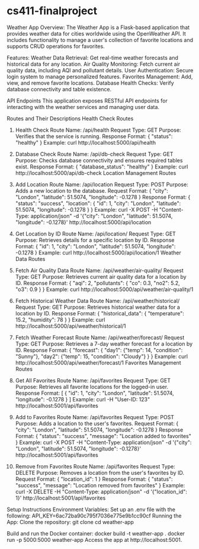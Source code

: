# cs411-finalproject
Weather App
Overview:
The Weather App is a Flask-based application that provides weather data for cities worldwide using the OpenWeather API. It includes functionality to manage a user's collection of favorite locations and supports CRUD operations for favorites.

Features:
Weather Data Retrieval: Get real-time weather forecasts and historical data for any location.
Air Quality Monitoring: Fetch current air quality data, including AQI and pollutant details.
User Authentication: Secure login system to manage personalized features.
Favorites Management: Add, view, and remove favorite locations.
Database Health Checks: Verify database connectivity and table existence.

API Endpoints
This application exposes RESTful API endpoints for interacting with the weather services and managing user data.

Routes and Their Descriptions
Health Check Routes
1. Health Check
Route Name: /api/health
Request Type: GET
Purpose: Verifies that the service is running.
Response Format:
{
    "status": "healthy"
}
Example:
curl http://localhost:5000/api/health
2. Database Check
Route Name: /api/db-check
Request Type: GET
Purpose: Checks database connectivity and ensures required tables exist.
Response Format:
{
    "database_status": "healthy"
}
Example:
curl http://localhost:5000/api/db-check
Location Management Routes
1. Add Location
Route Name: /api/location
Request Type: POST
Purpose: Adds a new location to the database.
Request Format:
{
    "city": "London",
    "latitude": 51.5074,
    "longitude": -0.1278
}
Response Format:
{
    "status": "success",
    "location": {
        "id": 1,
        "city": "London",
        "latitude": 51.5074,
        "longitude": -0.1278
    }
}
Example:
curl -X POST -H "Content-Type: application/json" -d '{"city": "London", "latitude": 51.5074, "longitude": -0.1278}' http://localhost:5000/api/location
2. Get Location by ID
Route Name: /api/location/<id>
Request Type: GET
Purpose: Retrieves details for a specific location by ID.
Response Format:
{
    "id": 1,
    "city": "London",
    "latitude": 51.5074,
    "longitude": -0.1278
}
Example:
curl http://localhost:5000/api/location/1
Weather Data Routes
1. Fetch Air Quality Data
Route Name: /api/weather/air-quality/<id>
Request Type: GET
Purpose: Retrieves current air quality data for a location by ID.
Response Format:
{
    "aqi": 2,
    "pollutants": {
        "co": 0.3,
        "no2": 5.2,
        "o3": 0.9
    }
}
Example:
curl http://localhost:5000/api/weather/air-quality/1
2. Fetch Historical Weather Data
Route Name: /api/weather/historical/<id>
Request Type: GET
Purpose: Retrieves historical weather data for a location by ID.
Response Format:
{
    "historical_data": {
        "temperature": 15.2,
        "humidity": 78
    }
}
Example:
curl http://localhost:5000/api/weather/historical/1
3. Fetch Weather Forecast
Route Name: /api/weather/forecast/<id>
Request Type: GET
Purpose: Retrieves a 7-day weather forecast for a location by ID.
Response Format:
{
    "forecast": {
        "day1": {"temp": 14, "condition": "Sunny"},
        "day2": {"temp": 15, "condition": "Cloudy"}
    }
}
Example:
curl http://localhost:5000/api/weather/forecast/1
Favorites Management Routes
1. Get All Favorites
Route Name: /api/favorites
Request Type: GET
Purpose: Retrieves all favorite locations for the logged-in user.
Response Format:
[
    {
        "id": 1,
        "city": "London",
        "latitude": 51.5074,
        "longitude": -0.1278
    }
]
Example:
curl -H "User-ID: 123" http://localhost:5001/api/favorites
2. Add to Favorites
Route Name: /api/favorites
Request Type: POST
Purpose: Adds a location to the user's favorites.
Request Format:
{
    "city": "London",
    "latitude": 51.5074,
    "longitude": -0.1278
}
Response Format:
{
    "status": "success",
    "message": "Location added to favorites"
}
Example:
curl -X POST -H "Content-Type: application/json" -d '{"city": "London", "latitude": 51.5074, "longitude": -0.1278}' http://localhost:5001/api/favorites

3. Remove from Favorites
Route Name: /api/favorites
Request Type: DELETE
Purpose: Removes a location from the user's favorites by ID.
Request Format:
{
    "location_id": 1
}
Response Format:
{
    "status": "success",
    "message": "Location removed from favorites"
}
Example:
curl -X DELETE -H "Content-Type: application/json" -d '{"location_id": 1}' http://localhost:5001/api/favorites

Setup Instructions
Environment Variables: Set up an .env file with the following:
API_KEY=6ac72ba90c795f7036e775e9b1cc90cf
Running the App:
Clone the repository:
git clone <repository-url>
cd weather-app

Build and run the Docker container:
docker build -t weather-app .
docker run -p 5000:5000 weather-app
Access the app at http://localhost:5001.